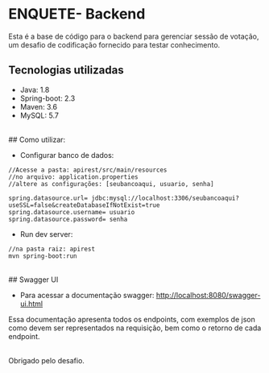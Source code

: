 # ENQUETE- Backend

<span class="colour" style="color: rgb(37, 37, 37);">Esta é a base de código para o backend para gerenciar sessão de votação, um desafio de codificação fornecido para testar conhecimento.</span>
<br>
## Tecnologias utilizadas

* Java: 1.8
* Spring-boot: 2.3
* Maven: 3.6
* MySQL: 5.7

<br>
## Como utilizar:

* Configurar banco de dados:

```
//Acesse a pasta: apirest/src/main/resources
//no arquivo: application.properties
//altere as configurações: [seubancoaqui, usuario, senha] 

spring.datasource.url= jdbc:mysql://localhost:3306/seubancoaqui?useSSL=false&createDatabaseIfNotExist=true
spring.datasource.username= usuario
spring.datasource.password= senha
```

* Run dev server:

```
//na pasta raiz: apirest
mvn spring-boot:run
```
<br>
## Swagger UI

* Para acessar a documentação swagger: [http://localhost:8080/swagger-ui.html](http://localhost:8080/swagger-ui.html)

Essa documentação apresenta todos os endpoints, com exemplos de json como devem ser representados na requisição, bem como o retorno de cada endpoint.

<br>
Obrigado pelo desafio.